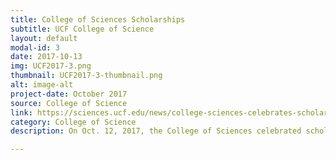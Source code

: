 ```yaml
---
title: College of Sciences Scholarships
subtitle: UCF College of Science
layout: default
modal-id: 3
date: 2017-10-13
img: UCF2017-3.png
thumbnail: UCF2017-3-thumbnail.png
alt: image-alt
project-date: October 2017
source: College of Science
link: https://sciences.ucf.edu/news/college-sciences-celebrates-scholarships-2/
category: College of Science
description: On Oct. 12, 2017, the College of Sciences celebrated scholarship recipients and donors at the annual Scholarship Luncheon...

---
```

